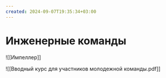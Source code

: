 ```yaml
---
created: 2024-09-07T19:35:34+03:00
---
```


# Инженерные команды

![[Импеллер]]

![[Вводный курс для участников молодежной команды.pdf]]
